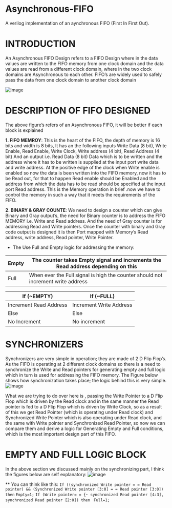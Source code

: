 # Asynchronous-FIFO
A verilog implementation of an aynchronous FIFO (First In First Out).

# INTRODUCTION
An Asynchronous FIFO Design refers to a FIFO Design where in the data values are written to the FIFO memory from one clock domain 
and the data values are read from a different clock domain, where in the two clock domains are Asynchronous to each other.
FIFO’s are widely used to safely pass the data from one clock domain to another clock domain


![image](https://user-images.githubusercontent.com/72949261/213868606-11b3938e-f526-491e-90dc-d7e63132037b.png)


# DESCRIPTION OF FIFO DESIGNED
The above figure’s refers of an Asynchronous FIFO, it will be better if each block is explained

**1. FIFO MEMROY**: 
    This is the heart of the FIFO, the depth of memory is 16 bits and width is 8 bits,
    It has an the following inputs
    Write Data (8 bit), Write Enable, Read Enable, Write Clock, Write address (4 bit), 
    Read Address (4 bit) And an output i.e. Read Data (8 bit)
    Data which is to be written and the address where it has to be written is supplied at the input port write data and write address. At the positive edge of the         clock when Write enable is enabled so now the data is been written into the FIFO memory, now it has to be Read out, for that to happen Read enable should be           Enabled and the address from which the data has to be read should be specified at the input port Read address. This is the Memory operation in brief .now we have       to control the memory in such a way that it meets the requirements of the FIFO.

**2. BINARY & GRAY COUNTE**: 
    We need to design a counter which can give Binary and Gray output’s, the need for Binary counter is to address the FIFO MEMORY i.e. Write and Read address. And the     need of Gray counter is for addressing Read and Write pointers. Once the counter with binary and Gray code output is designed it is then Port mapped with Memory’s     Read address, write address, Read pointer, Write Pointer.
    
* The Use Full and Empty logic for addressing the memory:

| Empty | The counter takes Empty signal and increments the Read address depending on this | 
|-------|----------------------------------------------------------------------------------| 
| Full  | When ever the Full signal is high the counter should not increment write address |
    
|       If (~EMPTY)             |         If (~FULL)            |                  
|-------------------------------|-------------------------------|
|Increment Read Address         |    Increment Write Address    |                
|Else                           |           Else                |                 
|No Increment                   |         No increment          |                 
    

# SYNCHRONIZERS
Synchronizers are very simple in operation; they are made of 2 D Flip Flop’s.
As the FIFO is operating at 2 different clock domains so there is a need to synchronize the Write and Read pointers for generating empty and full logic which in turn is used for addressing the FIFO memory.
The Figure below shows how synchronization takes place; the logic behind this is very simple.
![image](https://user-images.githubusercontent.com/72949261/213869582-55d66493-3b3f-4f8d-9165-23faa9b93e87.png)

What we are trying to do over here is , passing the Write Pointer to a D Flip Flop which is driven by the Read clock and in the same manner the Read pointer is fed to a D Flip Flop which is driven by Write Clock, so as a result of this we get Read Pointer (which is operating under Read clock) and Synchronized Write Pointer which is also operating under Read clock, and the same with Write pointer and Synchronized Read Pointer, so now we can compare them and derive a logic for Generating Empty and Full conditions, which is the most important design part of this FIFO.


# EMPTY AND FULL LOGIC BLOCK
In the above section we discussed mainly on the synchronizing part, I think the figures below are self explanatory:
![image](https://user-images.githubusercontent.com/72949261/213869673-bf4f22cd-3294-483f-b802-937c1255ca94.png)

** You can think like this:
    `If ((synchronized Write pointer = = Read pointer) && (Synchronized Write pointer [3:0] = = Read pointer [3:0]) then`
    ` Empty=1; `
    `If (Write pointer= = {~ synchronized Read pointer [4:3], synchronized Read pointer [2:0]) then `
    `Full=1;`




